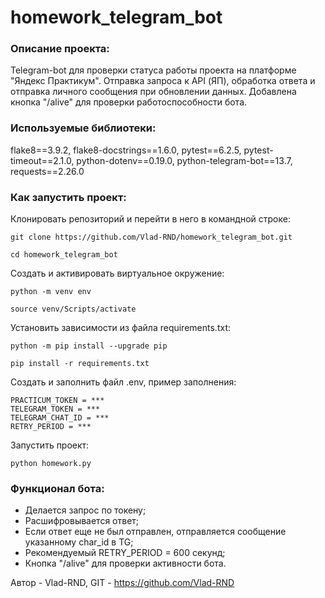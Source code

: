 # homework_telegram_bot
### Описание проекта:

Telegram-bot для проверки статуса работы проекта на платформе "Яндекс Практикум".
Отправка запроса к API (ЯП), обработка ответа и отправка личного сообщения при обновлении данных.
Добавлена кнопка "/alive" для проверки работоспособности бота.

### Используемые библиотеки:

flake8==3.9.2,
flake8-docstrings==1.6.0,
pytest==6.2.5,
pytest-timeout==2.1.0,
python-dotenv==0.19.0,
python-telegram-bot==13.7,
requests==2.26.0

### Как запустить проект:

Клонировать репозиторий и перейти в него в командной строке:

```
git clone https://github.com/Vlad-RND/homework_telegram_bot.git
```

```
cd homework_telegram_bot
```

Cоздать и активировать виртуальное окружение:

```
python -m venv env
```

```
source venv/Scripts/activate
```

Установить зависимости из файла requirements.txt:

```
python -m pip install --upgrade pip
```

```
pip install -r requirements.txt
```

Создать и заполнить файл .env, пример заполнения:
```
PRACTICUM_TOKEN = ***
TELEGRAM_TOKEN = ***
TELEGRAM_CHAT_ID = ***
RETRY_PERIOD = ***
```

Запустить проект:

```
python homework.py
```

### Функционал бота:
- Делается запрос по токену;
- Расшифровывается ответ;
- Если ответ еще не был отправлен, отправляется сообщение указанному char_id в TG;
- Рекомендуемый RETRY_PERIOD = 600 секунд;
- Кнопка "/alive" для проверки активности бота.

Автор - Vlad-RND,
GIT - https://github.com/Vlad-RND